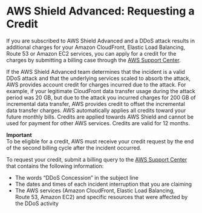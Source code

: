 # AWS Shield Advanced: Requesting a Credit<a name="request-refund"></a>

If you are subscribed to AWS Shield Advanced and a DDoS attack results in additional charges for your Amazon CloudFront, Elastic Load Balancing, Route 53 or Amazon EC2 services, you can apply for a credit for the charges by submitting a billing case through the [AWS Support Center](https://console.aws.amazon.com/support/home#/)\. 

If the AWS Shield Advanced team determines that the incident is a valid DDoS attack and that the underlying services scaled to absorb the attack, AWS provides account credit for charges incurred due to the attack\. For example, if your legitimate CloudFront data transfer usage during the attack period was 20 GB, but due to the attack you incurred charges for 200 GB of incremental data transfer, AWS provides credit to offset the incremental data transfer charges\. AWS automatically applies all credits toward your future monthly bills\. Credits are applied towards AWS Shield and cannot be used for payment for other AWS services\. Credits are valid for 12 months\. 

**Important**  
To be eligible for a credit, AWS must receive your credit request by the end of the second billing cycle after the incident occurred\. 

To request your credit, submit a billing query to the [AWS Support Center](https://console.aws.amazon.com/support/home#/) that contains the following information:
+ The words “DDoS Concession” in the subject line
+ The dates and times of each incident interruption that you are claiming
+ The AWS services \(Amazon CloudFront, Elastic Load Balancing, Route 53, Amazon EC2\) and specific resources that were affected by the DDoS activity